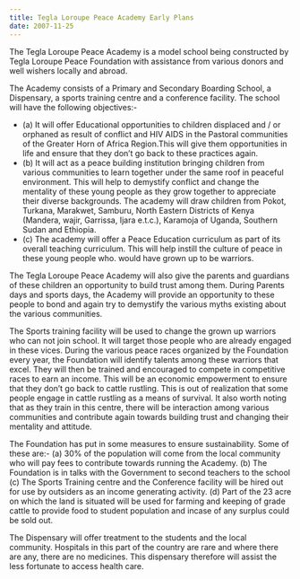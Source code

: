 ```yaml
---
title: Tegla Loroupe Peace Academy Early Plans
date: 2007-11-25
---
```


The Tegla Loroupe Peace Academy is a model school being constructed by Tegla Loroupe Peace Foundation with assistance from various donors and well wishers locally and abroad. 

The Academy consists of a Primary and Secondary Boarding School, a Dispensary, a sports training centre and a conference facility.
The school will have the following objectives:-
- (a)  It will offer Educational opportunities to children displaced and / or orphaned as       result of conflict and HIV AIDS in the Pastoral communities of the Greater Horn of       Africa Region.This will give them opportunities in life and ensure that they don’t go       back to these practices again.
- (b)  It will act as a peace building institution bringing children from various communities       to learn together under the same roof in peaceful environment. This will help to       demystify conflict and change the mentality of these young people as they grow       together to appreciate their diverse backgrounds. The academy will draw children       from Pokot, Turkana, Marakwet, Samburu, North Eastern Districts of Kenya (Mandera, wajir, Garrissa, Ijara e.t.c.), Karamoja of Uganda, Southern Sudan and Ethiopia.
- (c)  The academy will offer a Peace Education curriculum as part of its overall teaching       curriculum. This will help instill the culture of peace in these young people who. would have grown up to be warriors.

The Tegla Loroupe Peace Academy will also give the parents and guardians of these children an opportunity to build trust among them. During Parents days and sports days, the Academy will provide an opportunity to these people to bond and again try to demystify the various myths existing about the various communities.

The Sports training facility will be used to change the grown up warriors who can not join school. It will target those people who are already engaged in these vices. During the various peace races organized by the Foundation every year, the Foundation will identify talents among these warriors that excel. They will then be trained and encouraged to compete in competitive races to earn an income. This will be an economic empowerment to ensure that they don’t go back to cattle rustling. This is out of realization that some people engage in cattle rustling as a means of survival. It also worth noting that as they train in this centre, there will be interaction among various communities and contribute again towards building trust and changing their mentality and attitude.

The Foundation has put in some measures to ensure sustainability.
Some of these are:-
(a)  30% of the population will come from the local community who will pay fees to       contribute towards running the Academy.
(b)  The Foundation is in talks with the Government to second teachers to the school (c)  The Sports Training centre and the Conference facility will be hired out for use by       outsiders as an income generating activity.
(d)  Part of the 23 acre on which the land is situated will be used for farming and       keeping of grade cattle to provide food to student population and incase of any       surplus could be sold out.

The Dispensary will offer treatment to the students and the local community. Hospitals in this part of the country are rare and where there are any, there are no medicines. This dispensary therefore will assist the less fortunate to access health care.
